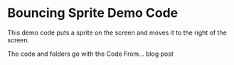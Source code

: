 # Bouncing Sprite Demo Code
This demo code puts a sprite on the screen and moves it to the right of the screen.

The code and folders go with the Code From... blog post 
